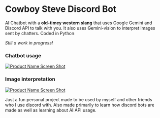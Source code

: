 <!-- PROJECT SHIELDS -->
<!--
*** This template uses markdown "reference style" links for readability.
*** Reference links are enclosed in brackets [ ] instead of parentheses ( ).
*** See the bottom of this document for the declaration of the reference variables
*** for contributors-url, forks-url, etc. This is an optional, concise syntax you may use.
*** https://www.markdownguide.org/basic-syntax/#reference-style-links
-->

<!-- [![Contributors][contributors-shield]][contributors-url] [![Forks][forks-shield]][forks-url] [![Stargazers][stars-shield]][stars-url] [![Issues][issues-shield]][issues-url] -->

# Cowboy Steve Discord Bot
AI Chatbot with a **old-timey western slang** that uses Google Gemini and Discord API to talk with you. It also uses Gemini-vision to interpret images sent by chatters. Coded in Python

*Still a work in progress!*

<!-- ABOUT THE PROJECT -->
<!-- ## Some Examples: -->

### Chatbot usage
[![Product Name Screen Shot][product-screenshot2]]()


### Image interpretation
[![Product Name Screen Shot][product-screenshot1]]()

Just a fun personal project made to be used by myself and other friends who I use discord with. Also made primarily to learn how discord bots are made as well as learning about AI API usage.

<!-- ### Built With

* 🖊️ Markdown
* 🐙 Github
* 💻 VS Code -->

<!-- GETTING STARTED -->
<!-- ## Getting Started

To get a local copy up and running follow these simple steps.

### Prerequisites

This is an example of how to list things you need to use the software and how to install them.
* Git
```sh
sudo apt-get install git
``` -->

<!-- ### Installation
 
1. Clone the repo
```sh
git clone https://github.com/NicolasBrondin/basic-readme-template
```
2. Open VS Code
3. Install Markdown Preview Enhancement plugin
3. Open the README.md file and execute the following command
```sh
ctrl+k v
``` -->


<!-- USAGE EXAMPLES -->
<!-- ## Usage

Use this space to show useful examples of how a project can be used. Additional screenshots, code examples and demos work well in this space. You may also link to more resources.

_For more examples, please refer to the [Documentation](https://example.com)_ -->


<!-- CONTACT -->
<!-- ## Contact

Your Name - [@twitter_handle](https://twitter.com/twitter_handle) - abauer2@umbc.edu

Project Link: [https://github.com/abauer1854/cowboy-steve-discord-bot](https://github.com/abauer1854/cowboy-steve-discord-bot) -->



<!-- ACKNOWLEDGEMENTS -->
<!-- ## Acknowledgements

* This readme version is a simplified version of this [github repository](https://github.com/othneildrew/Best-README-Template) by Othneildrew -->





<!-- MARKDOWN LINKS & IMAGES -->
<!-- https://www.markdownguide.org/basic-syntax/#reference-style-links -->
[linkedin-url]: https://linkedin.com/in/aiden-bauer-685434247/
[product-screenshot1]: docs/cbsteve1.PNG
[product-screenshot2]: docs/cbsteve2.PNG